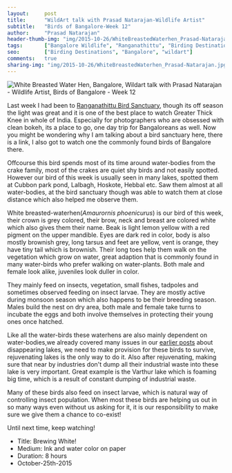 ```yaml
---
layout:     post
title:      "WildArt talk with Prasad Natarajan-Wildlife Artist"
subtitle:   "Birds of Bangalore-Week 12"
author:     "Prasad Natarajan"
header-thumb-img: "img/2015-10-26/WhiteBreastedWaterhen_Prasad-Natarajan-thumb.jpg"
tags:       ["Bangalore Wildlife", "Ranganathittu", "Birding Destinations"]
seo: 		["Birding Destinations", "Bangalore", "wildart"]
comments:   true
sharing-img: "img/2015-10-26/WhiteBreastedWaterhen_Prasad-Natarajan.jpg"
---
```



<img src="{{ site.baseurl }}/img/2015-10-26/WhiteBreastedWaterhen_Prasad-Natarajan.jpg" alt="White Breasted Water Hen, Bangalore, Wildart talk with Prasad Natarajan - Wildlife Artist, Birds of Bangalore - Week 12">

<p>
Last week I had been to <a href="http://www.wilderhood.com/destination/Ranganathittu" target="_blank">Ranganathittu Bird Sanctuary</a>, though its off season the light was great and it is one of the best place to watch Greater Thick Knee in whole of India. Especially for photographers who are obsessed with clean bokeh, its a place to go, one day trip for Bangaloreans as well. Now you might be wondering why I am talking about a bird sanctuary here, there is a link, I also got to watch one the commonly found birds of Bangalore there.
</p>

<p>
Offcourse this bird spends most of its time around water-bodies from the crake family, most of the crakes are quiet shy birds and not easily spotted. However our bird of this week is usually seen in many  lakes, spotted them at Cubbon park pond, Lalbagh, Hoskote, Hebbal etc. Saw them almost at all water-bodies, at the bird sanctuary though was able to watch them at close distance which also helped me observe them. 
</p>

<p>
White breasted-waterhen(<em>Amaurornis phoenicurus</em>) is our bird of this week, their crown is grey colored, their brow, neck and breast are colored white which also gives them their name. Beak is light lemon yellow with a red pigment on the upper mandible. Eyes are dark red in color, body is also mostly brownish grey, long tarsus and feet are yellow, vent is orange, they have tiny tail which is brownish. Their long toes help them walk on the vegetation which grow on water, great adaption that is commonly found in many water-birds who prefer walking on water-plants. Both male and female look alike, juveniles look duller in color.
</p>

<p>
They mainly feed on insects, vegetation, small fishes, tadpoles and sometimes observed feeding on insect larvae. They are mostly active during monsoon season which also happens to be their breeding season. Males build the nest on dry area, both male and female take turns to incubate the eggs and both involve themselves in protecting their young ones once hatched. 
</p>

<p>
Like all the water-birds these waterhens are also mainly dependent on water-bodies,we already covered many issues in our <a href="{{ site.baseurl }}/wildart" target="_blank">earlier posts</a> about disappearing lakes, we need to make provision for these birds to survive, rejuvenating lakes is the only way to do it. Also after rejuvenating, making sure that near by industries don't dump all their industrial waste into these lake is very important. Great example is the Varthur lake which is foaming big time, which is a result of constant dumping of industrial waste. 
</p>

<p>
Many of these birds also feed on insect larvae, which is natural way of controlling insect population. When most these birds are helping us out in so many ways even without us asking for it, it is our responsibility to make sure we give them a chance to co-exist!
</p>

<p>Until next time, keep watching!</p>

<p>
	<ul>
		 <li>Title: Brewing White!</li>
		 <li>Medium: Ink and water color on paper</li>
		 <li>Duration: 8 hours</li>
		 <li>October-25th-2015</li>
 	</ul>
</p>

